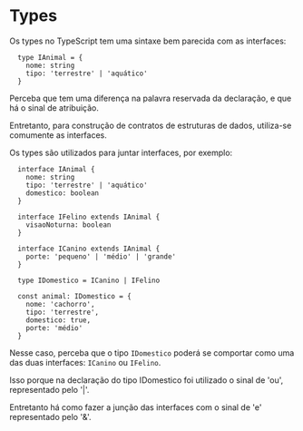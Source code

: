# Types

Os types no TypeScript tem uma sintaxe bem parecida com as interfaces:

```
  type IAnimal = {
    nome: string
    tipo: 'terrestre' | 'aquático'
  }
```

Perceba que tem uma diferença na palavra reservada da declaração, e que há o sinal de atribuição.

Entretanto, para construção de contratos de estruturas de dados, utiliza-se comumente as interfaces.

Os types são utilizados para juntar interfaces, por exemplo:

```
  interface IAnimal {
    nome: string
    tipo: 'terrestre' | 'aquático'
    domestico: boolean
  }

  interface IFelino extends IAnimal {
    visaoNoturna: boolean
  }

  interface ICanino extends IAnimal {
    porte: 'pequeno' | 'médio' | 'grande'
  }

  type IDomestico = ICanino | IFelino

  const animal: IDomestico = {
    nome: 'cachorro',
    tipo: 'terrestre',
    domestico: true,
    porte: 'médio'
  }
```

Nesse caso, perceba que o tipo ```IDomestico``` poderá se comportar como uma das duas interfaces: ```ICanino``` ou ```IFelino```.

Isso porque na declaração do tipo IDomestico foi utilizado o sinal de 'ou', representado pelo '|'.

Entretanto há como fazer a junção das interfaces com o sinal de 'e' representado pelo '&'.